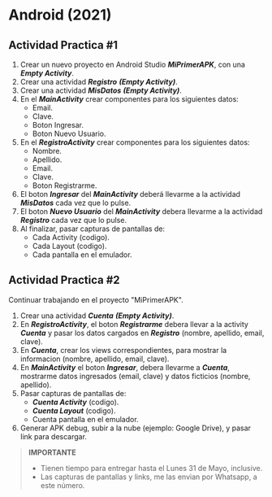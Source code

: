 # Android (2021)

## Actividad Practica #1
1. Crear un nuevo proyecto en Android Studio _**MiPrimerAPK**_, con una _**Empty Activity**_.
2. Crear una actividad _**Registro**_ _**(Empty Activity)**_.
3. Crear una actividad _**MisDatos**_ _**(Empty Activity)**_.
4. En el _**MainActivity**_ crear componentes para los siguientes datos:
    - Email.
    - Clave.
    - Boton Ingresar.
    - Boton Nuevo Usuario.
5. En el _**RegistroActivity**_ crear componentes para los siguientes datos:
    - Nombre.
    - Apellido.
    - Email.
    - Clave.
    - Boton Registrarme.
6. El boton _**Ingresar**_ del _**MainActivity**_ deberá llevarme a la actividad _**MisDatos**_ cada vez que lo pulse.
7. El boton _**Nuevo Usuario**_ del _**MainActivity**_ debera llevarme a la actividad _**Registro**_ cada vez que lo pulse.
8. Al finalizar, pasar capturas de pantallas de:
    - Cada Activity (codigo).
    - Cada Layout (codigo).
    - Cada pantalla en el emulador.


## Actividad Practica #2
Continuar trabajando en el proyecto "MiPrimerAPK".
1. Crear una actividad _**Cuenta**_ _**(Empty Activity)**_.
2. En _**RegistroActivity**_, el boton _**Registrarme**_ debera llevar a la activity _**Cuenta**_ y pasar los datos cargados en _**Registro**_ (nombre, apellido, email, clave).
3. En _**Cuenta**_, crear los views correspondientes, para mostrar la informacion (nombre, apellido, email, clave).
4. En _**MainActivity**_ el boton _**Ingresar**_, debera llevarme a _**Cuenta**_, mostrarme datos ingresados (email, clave) y datos ficticios (nombre, apellido).
5. Pasar capturas de pantallas de:
    - _**Cuenta Activity**_ (codigo).
    - _**Cuenta Layout**_ (codigo).
    - Cuenta pantalla en el emulador.
6. Generar APK debug, subir a la nube (ejemplo: Google Drive), y pasar link para descargar.

> **IMPORTANTE**
> + Tienen tiempo para entregar hasta el Lunes 31 de Mayo, inclusive.
> + Las capturas de pantallas y links, me las envian por Whatsapp, a este número.
